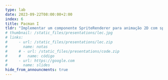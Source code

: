 ```yaml
---
type: lab
date: 2023-09-22T08:00:00+2:00
index: 6
title: Pacman I
tldr: "Implementar um componente SpriteRenderer para animação 2D com spritesheets."
# thumbnail: /static_files/presentations/lec.jpg
# links: 
#     - url: /static_files/presentations/lec.zip
#       name: notas
#     # - url: /static_files/presentations/code.zip
#     #   name: código
#     - url: https://google.com
#       name: slides
hide_from_announcments: true
---
```

<!-- **Leituras Sugeridas:**
- [Leitura 1](http://example.com)
- [Leitura 2](http://example.com) -->
